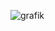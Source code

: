 ![grafik](https://user-images.githubusercontent.com/85751661/189490413-0f25a7e2-726b-45ae-abf2-b2f507062893.png)
